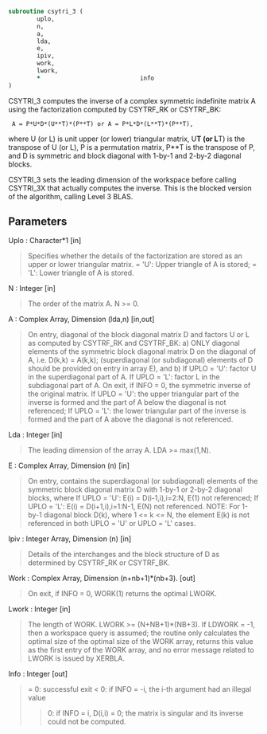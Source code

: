 ```fortran
subroutine csytri_3 (
		uplo,
		n,
		a,
		lda,
		e,
		ipiv,
		work,
		lwork,
		*                            info
)
```
 CSYTRI_3 computes the inverse of a complex symmetric indefinite
 matrix A using the factorization computed by CSYTRF_RK or CSYTRF_BK:

     A = P*U*D*(U**T)*(P**T) or A = P*L*D*(L**T)*(P**T),

 where U (or L) is unit upper (or lower) triangular matrix,
 U**T (or L**T) is the transpose of U (or L), P is a permutation
 matrix, P**T is the transpose of P, and D is symmetric and block
 diagonal with 1-by-1 and 2-by-2 diagonal blocks.

 CSYTRI_3 sets the leading dimension of the workspace  before calling
 CSYTRI_3X that actually computes the inverse.  This is the blocked
 version of the algorithm, calling Level 3 BLAS.

## Parameters
Uplo : Character*1 [in]
> Specifies whether the details of the factorization are
> stored as an upper or lower triangular matrix.
> = 'U':  Upper triangle of A is stored;
> = 'L':  Lower triangle of A is stored.

N : Integer [in]
> The order of the matrix A.  N >= 0.

A : Complex Array, Dimension (lda,n) [in,out]
> On entry, diagonal of the block diagonal matrix D and
> factors U or L as computed by CSYTRF_RK and CSYTRF_BK:
> a) ONLY diagonal elements of the symmetric block diagonal
> matrix D on the diagonal of A, i.e. D(k,k) = A(k,k);
> (superdiagonal (or subdiagonal) elements of D
> should be provided on entry in array E), and
> b) If UPLO = 'U': factor U in the superdiagonal part of A.
> If UPLO = 'L': factor L in the subdiagonal part of A.
> On exit, if INFO = 0, the symmetric inverse of the original
> matrix.
> If UPLO = 'U': the upper triangular part of the inverse
> is formed and the part of A below the diagonal is not
> referenced;
> If UPLO = 'L': the lower triangular part of the inverse
> is formed and the part of A above the diagonal is not
> referenced.

Lda : Integer [in]
> The leading dimension of the array A.  LDA >= max(1,N).

E : Complex Array, Dimension (n) [in]
> On entry, contains the superdiagonal (or subdiagonal)
> elements of the symmetric block diagonal matrix D
> with 1-by-1 or 2-by-2 diagonal blocks, where
> If UPLO = 'U': E(i) = D(i-1,i),i=2:N, E(1) not referenced;
> If UPLO = 'L': E(i) = D(i+1,i),i=1:N-1, E(N) not referenced.
> NOTE: For 1-by-1 diagonal block D(k), where
> 1 <= k <= N, the element E(k) is not referenced in both
> UPLO = 'U' or UPLO = 'L' cases.

Ipiv : Integer Array, Dimension (n) [in]
> Details of the interchanges and the block structure of D
> as determined by CSYTRF_RK or CSYTRF_BK.

Work : Complex Array, Dimension (n+nb+1)*(nb+3). [out]
> On exit, if INFO = 0, WORK(1) returns the optimal LWORK.

Lwork : Integer [in]
> The length of WORK. LWORK >= (N+NB+1)*(NB+3).
> If LDWORK = -1, then a workspace query is assumed;
> the routine only calculates the optimal size of the optimal
> size of the WORK array, returns this value as the first
> entry of the WORK array, and no error message related to
> LWORK is issued by XERBLA.

Info : Integer [out]
> = 0: successful exit
> < 0: if INFO = -i, the i-th argument had an illegal value
> > 0: if INFO = i, D(i,i) = 0; the matrix is singular and its
> inverse could not be computed.

